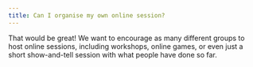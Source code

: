 ```yaml
---
title: Can I organise my own online session?
---
```

That would be great! We want to encourage as many different groups to host online sessions, including workshops, online games, or even just a short show-and-tell session with what people have done so far.
